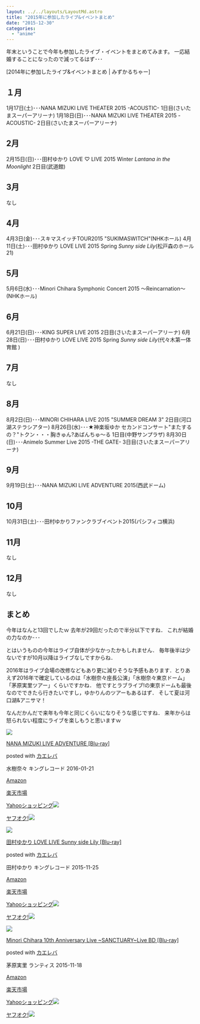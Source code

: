 ```yaml
---
layout: ../../layouts/LayoutMd.astro
title: "2015年に参加したライブ&イベントまとめ"
date: "2015-12-30"
categories: 
  - "anime"
---
```


年末ということで今年も参加したライブ・イベントをまとめてみます。 一応結婚することになったので減ってるはず･･･

[2014年に参加したライブ&イベントまとめ | みずかるちゃー]

## １月

1月17日(土)･･･NANA MIZUKI LIVE THEATER 2015 -ACOUSTIC- 1日目(さいたまスーパーアリーナ) 1月18日(日)･･･NANA MIZUKI LIVE THEATER 2015 -ACOUSTIC- 2日目(さいたまスーパーアリーナ)

## 2月

2月15日(日)･･･田村ゆかり LOVE ♡ LIVE 2015 Winter _Lantana in the Moonlight_ 2日目(武道館)

## 3月

なし

## 4月

4月3日(金)･･･スキマスイッチTOUR2015 "SUKIMASWITCH"(NHKホール) 4月11日(土)･･･田村ゆかり LOVE LIVE 2015 Spring _Sunny side Lily_(松戸森のホール21)

## 5月

5月6日(水)･･･Minori Chihara Symphonic Concert 2015 ～Reincarnation～(NHKホール)

## 6月

6月21日(日)･･･KING SUPER LIVE 2015 2日目(さいたまスーパーアリーナ) 6月28日(日)･･･田村ゆかり LOVE LIVE 2015 Spring _Sunny side Lily_(代々木第一体育館 )

## 7月

なし

## 8月

8月2日(日)･･･MINORI CHIHARA LIVE 2015 "SUMMER DREAM 3" 2日目(河口湖ステラシアター) 8月26日(水)･･･★神楽坂ゆか セカンドコンサート"またするの？"トクン・・・胸きゅん?あばんちゅ～る 1日目(中野サンプラザ) 8月30日(日)･･･Animelo Summer Live 2015 -THE GATE- 3日目(さいたまスーパーアリーナ)

## 9月

9月19日(土)･･･NANA MIZUKI LIVE ADVENTURE 2015(西武ドーム)

## 10月

10月31日(土)･･･田村ゆかりファンクラブイベント2015(パシフィコ横浜)

## 11月

なし

## 12月

なし

## まとめ

今年はなんと13回でしたｗ 去年が29回だったので半分以下ですね． これが結婚の力なのか･･･

とはいうものの今年はライブ自体が少なかったかもしれません． 毎年後半は少ないですが10月以降はライブなしですからね．

2016年はライブ会場の改修などもあり更に減りそうな予感もあります．とりあえず2016年で確定しているのは「水樹奈々座長公演」「水樹奈々東京ドーム」「茅原実里ツアー」くらいですかね． 他ですとラブライブ!の東京ドームも最後なのでできたら行きたいですし，ゆかりんのツアーもあるはず． そして夏は河口湖&アニサマ！

なんだかんだで来年も今年と同じくらいになりそうな感じですね． 来年からは怒られない程度にライブを楽しもうと思いますｗ

[![](/wp/images/512vFstC03L._SL160_.jpg)](https://www.amazon.co.jp/exec/obidos/ASIN/B017VX1E8A/mizuka123-22/ref=nosim/)

[NANA MIZUKI LIVE ADVENTURE \[Blu-ray\]](https://www.amazon.co.jp/exec/obidos/ASIN/B017VX1E8A/mizuka123-22/ref=nosim/)

posted with [カエレバ](http://kaereba.com)

水樹奈々 キングレコード 2016-01-21

[Amazon](http://www.amazon.co.jp/gp/search?keywords=NANA%20MIZUKI%20LIVE%20ADVENTURE%20%5BBlu-ray%5D&__mk_ja_JP=%83J%83%5E%83J%83i&tag=mizuka123-22)

[楽天市場](http://hb.afl.rakuten.co.jp/hgc/032b53ee.4b34c5ee.0f4a541e.f440145e/?pc=http%3A%2F%2Fsearch.rakuten.co.jp%2Fsearch%2Fmall%2FNANA%2520MIZUKI%2520LIVE%2520ADVENTURE%2520%255BBlu-ray%255D%2F-%2Ff.1-p.1-s.1-sf.0-st.A-v.2%3Fx%3D0%26scid%3Daf_ich_link_urltxt%26m%3Dhttp%3A%2F%2Fm.rakuten.co.jp%2F)

[Yahooショッピング![](//ad.jp.ap.valuecommerce.com/servlet/gifbanner?sid=3066752&pid=881990642)](//ck.jp.ap.valuecommerce.com/servlet/referral?sid=3066752&pid=881990642&vc_url=http%3A%2F%2Fsearch.shopping.yahoo.co.jp%2Fsearch%3Fp%3DNANA%2520MIZUKI%2520LIVE%2520ADVENTURE%2520%255BBlu-ray%255D)

[ヤフオク!![](//ad.jp.ap.valuecommerce.com/servlet/gifbanner?sid=3066752&pid=881990642)](//ck.jp.ap.valuecommerce.com/servlet/referral?sid=3066752&pid=881990642&vc_url=http%3A%2F%2Fauctions.search.yahoo.co.jp%2Fsearch%3Fvo%3D%26ve%3D%26auccat%3D0%26aucminprice%3D%26aucmaxprice%3D%26aucmin_bidorbuy_price%3D%26aucmax_bidorbuy_price%3D%26loc_cd%3D0%26abatch%3D0%26istatus%3D0%26filtered%3D1%26ei%3DUTF-8%26tab_ex%3Dcommerce%26va%3DNANA%2520MIZUKI%2520LIVE%2520ADVENTURE%2520%255BBlu-ray%255D)

[![](/wp/images/51amTQIhx4L._SL160_.jpg)](https://www.amazon.co.jp/exec/obidos/ASIN/B0154MZA5I/mizuka123-22/ref=nosim/)

[田村ゆかり LOVE LIVE Sunny side Lily \[Blu-ray\]](https://www.amazon.co.jp/exec/obidos/ASIN/B0154MZA5I/mizuka123-22/ref=nosim/)

posted with [カエレバ](http://kaereba.com)

田村ゆかり キングレコード 2015-11-25

[Amazon](http://www.amazon.co.jp/gp/search?keywords=%93c%91%BA%82%E4%82%A9%82%E8%20LOVE%20%20LIVE%20Sunny%20side%20Lily%20%5BBlu-ray%5D&__mk_ja_JP=%83J%83%5E%83J%83i&tag=mizuka123-22)

[楽天市場](http://hb.afl.rakuten.co.jp/hgc/032b53ee.4b34c5ee.0f4a541e.f440145e/?pc=http%3A%2F%2Fsearch.rakuten.co.jp%2Fsearch%2Fmall%2F%25E7%2594%25B0%25E6%259D%2591%25E3%2582%2586%25E3%2581%258B%25E3%2582%258A%2520LOVE%2520%2520LIVE%2520Sunny%2520side%2520Lily%2520%255BBlu-ray%255D%2F-%2Ff.1-p.1-s.1-sf.0-st.A-v.2%3Fx%3D0%26scid%3Daf_ich_link_urltxt%26m%3Dhttp%3A%2F%2Fm.rakuten.co.jp%2F)

[Yahooショッピング![](//ad.jp.ap.valuecommerce.com/servlet/gifbanner?sid=3066752&pid=881990642)](//ck.jp.ap.valuecommerce.com/servlet/referral?sid=3066752&pid=881990642&vc_url=http%3A%2F%2Fsearch.shopping.yahoo.co.jp%2Fsearch%3Fp%3D%25E7%2594%25B0%25E6%259D%2591%25E3%2582%2586%25E3%2581%258B%25E3%2582%258A%2520LOVE%2520%2520LIVE%2520Sunny%2520side%2520Lily%2520%255BBlu-ray%255D)

[ヤフオク!![](//ad.jp.ap.valuecommerce.com/servlet/gifbanner?sid=3066752&pid=881990642)](//ck.jp.ap.valuecommerce.com/servlet/referral?sid=3066752&pid=881990642&vc_url=http%3A%2F%2Fauctions.search.yahoo.co.jp%2Fsearch%3Fvo%3D%26ve%3D%26auccat%3D0%26aucminprice%3D%26aucmaxprice%3D%26aucmin_bidorbuy_price%3D%26aucmax_bidorbuy_price%3D%26loc_cd%3D0%26abatch%3D0%26istatus%3D0%26filtered%3D1%26ei%3DUTF-8%26tab_ex%3Dcommerce%26va%3D%25E7%2594%25B0%25E6%259D%2591%25E3%2582%2586%25E3%2581%258B%25E3%2582%258A%2520LOVE%2520%2520LIVE%2520Sunny%2520side%2520Lily%2520%255BBlu-ray%255D)

[![](/wp/images/61JCMongjQL._SL160_.jpg)](https://www.amazon.co.jp/exec/obidos/ASIN/B0139ITP96/mizuka123-22/ref=nosim/)

[Minori Chihara 10th Anniversary Live ~SANCTUARY~Live BD \[Blu-ray\]](https://www.amazon.co.jp/exec/obidos/ASIN/B0139ITP96/mizuka123-22/ref=nosim/)

posted with [カエレバ](http://kaereba.com)

茅原実里 ランティス 2015-11-18

[Amazon](http://www.amazon.co.jp/gp/search?keywords=Minori%20Chihara%2010th%20Anniversary%20Live%20~SANCTUARY~Live%20BD%20%5BBlu-ray%5D&__mk_ja_JP=%83J%83%5E%83J%83i&tag=mizuka123-22)

[楽天市場](http://hb.afl.rakuten.co.jp/hgc/032b53ee.4b34c5ee.0f4a541e.f440145e/?pc=http%3A%2F%2Fsearch.rakuten.co.jp%2Fsearch%2Fmall%2FMinori%2520Chihara%252010th%2520Anniversary%2520Live%2520~SANCTUARY~Live%2520BD%2520%255BBlu-ray%255D%2F-%2Ff.1-p.1-s.1-sf.0-st.A-v.2%3Fx%3D0%26scid%3Daf_ich_link_urltxt%26m%3Dhttp%3A%2F%2Fm.rakuten.co.jp%2F)

[Yahooショッピング![](//ad.jp.ap.valuecommerce.com/servlet/gifbanner?sid=3066752&pid=881990642)](//ck.jp.ap.valuecommerce.com/servlet/referral?sid=3066752&pid=881990642&vc_url=http%3A%2F%2Fsearch.shopping.yahoo.co.jp%2Fsearch%3Fp%3DMinori%2520Chihara%252010th%2520Anniversary%2520Live%2520~SANCTUARY~Live%2520BD%2520%255BBlu-ray%255D)

[ヤフオク!![](//ad.jp.ap.valuecommerce.com/servlet/gifbanner?sid=3066752&pid=881990642)](//ck.jp.ap.valuecommerce.com/servlet/referral?sid=3066752&pid=881990642&vc_url=http%3A%2F%2Fauctions.search.yahoo.co.jp%2Fsearch%3Fvo%3D%26ve%3D%26auccat%3D0%26aucminprice%3D%26aucmaxprice%3D%26aucmin_bidorbuy_price%3D%26aucmax_bidorbuy_price%3D%26loc_cd%3D0%26abatch%3D0%26istatus%3D0%26filtered%3D1%26ei%3DUTF-8%26tab_ex%3Dcommerce%26va%3DMinori%2520Chihara%252010th%2520Anniversary%2520Live%2520~SANCTUARY~Live%2520BD%2520%255BBlu-ray%255D)
